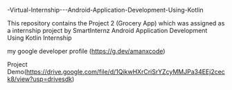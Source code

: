 -Virtual-Internship---Android-Application-Development-Using-Kotlin

This repository contains the Project 2 (Grocery App) which was assigned as a internship project by SmartInternz Android Application Development Using Kotlin Internship

my google developer profile (https://g.dev/amanxcode)

Project Demo(https://drive.google.com/file/d/1QikwHXrCriSrYZcyMMJPa34EEj2ceck8/view?usp=drivesdk)
